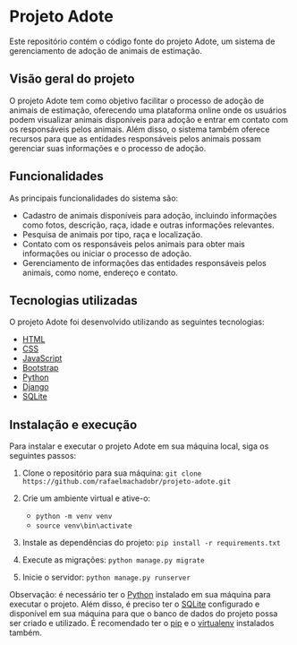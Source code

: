 # Projeto Adote

Este repositório contém o código fonte do projeto Adote, um sistema de gerenciamento de adoção de animais de estimação.

## Visão geral do projeto

O projeto Adote tem como objetivo facilitar o processo de adoção de animais de estimação, oferecendo uma plataforma online onde os usuários podem visualizar animais disponíveis para adoção e entrar em contato com os responsáveis pelos animais. Além disso, o sistema também oferece recursos para que as entidades responsáveis pelos animais possam gerenciar suas informações e o processo de adoção.

## Funcionalidades
As principais funcionalidades do sistema são:

- Cadastro de animais disponíveis para adoção, incluindo informações como fotos, descrição, raça, idade e outras informações relevantes.
- Pesquisa de animais por tipo, raça e localização.
- Contato com os responsáveis pelos animais para obter mais informações ou iniciar o processo de adoção.
- Gerenciamento de informações das entidades responsáveis pelos animais, como nome, endereço e contato.

## Tecnologias utilizadas
O projeto Adote foi desenvolvido utilizando as seguintes tecnologias:

- [HTML](https://developer.mozilla.org/pt-BR/docs/Web/HTML)
- [CSS](https://developer.mozilla.org/pt-BR/docs/Web/CSS)
- [JavaScript](https://developer.mozilla.org/pt-BR/docs/Web/JavaScript)
- [Bootstrap](https://getbootstrap.com/)
- [Python](https://www.python.org/)
- [Django](https://www.djangoproject.com/)
- [SQLite](https://www.sqlite.org/)
 
  
## Instalação e execução
Para instalar e executar o projeto Adote em sua máquina local, siga os seguintes passos:

1. Clone o repositório para sua máquina: ```git clone https://github.com/rafaelmachadobr/projeto-adote.git```

2. Crie um ambiente virtual e ative-o:
    - ```python -m venv venv```
    - ```source venv\bin\activate```
    
3. Instale as dependências do projeto: ```pip install -r requirements.txt```

4. Execute as migrações: ```python manage.py migrate```

5. Inicie o servidor: ```python manage.py runserver```

Observação: é necessário ter o [Python](https://www.python.org/) instalado em sua máquina para executar o projeto. Além disso, é preciso ter o [SQLite](https://www.sqlite.org/) configurado e disponível em sua máquina para que o banco de dados do projeto possa ser criado e utilizado. É recomendado ter o [pip](https://pip.pypa.io/en/stable/) e o [virtualenv](https://virtualenv.pypa.io/en/latest/) instalados também.
